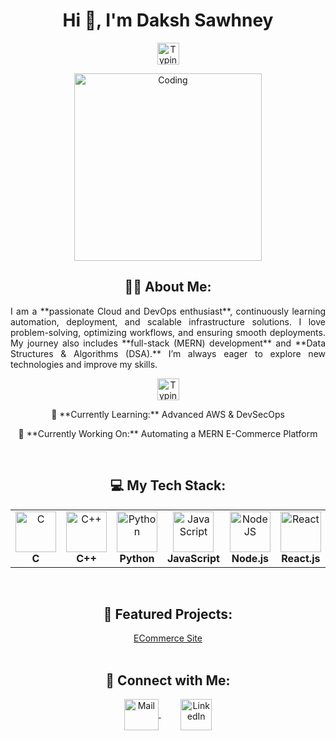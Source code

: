 <h1 align="center">Hi 👋, I'm Daksh Sawhney</h1>
<p align="center">
   <img src="https://readme-typing-svg.demolab.com?font=Roboto+Slab&color=%237E3ACE&size=30&center=true&vCenter=true&width=450&duration=1500&pause=1000&lines=Cloud+DevOps+Enthusiast;MERN+Stack+Developer;DSA+Enthusiast" width="auto" height="35" alt="Typing"/>
</p>
<p align="center">
  <img src="https://res.cloudinary.com/dry07iyvo/image/upload/v1735366890/coding_utrxxa.gif" width="300" height="auto" alt="Coding"/>
</p>
<h2 align="center">👨‍💻 About Me:</h2>
<p align="justify">I am a **passionate Cloud and DevOps enthusiast**, continuously learning automation, deployment, and scalable infrastructure solutions. I love problem-solving, optimizing workflows, and ensuring smooth deployments. My journey also includes **full-stack (MERN) development** and **Data Structures & Algorithms (DSA).** I’m always eager to explore new technologies and improve my skills.</p>
<p align="center">
   <img src="https://readme-typing-svg.demolab.com?font=Roboto+Slab&color=%237E3ACE&size=30&center=true&vCenter=true&width=450&duration=1500&pause=1000&lines=Cloud+Computing;DevOps;Kubernetes;AWS;CI/CD+Automation" width="auto" height="35" alt="Typing"/>
</p>
<p align="center">🌱 **Currently Learning:** Advanced AWS & DevSecOps</p>
<p align="center">🚀 **Currently Working On:** Automating a MERN E-Commerce Platform</p>
<br>
<h2 align="center">💻 My Tech Stack:</h2>
<table align="center">
<tr>
   <td align="center"><img src="https://cdn.worldvectorlogo.com/logos/c-1.svg" width="65" height="65" alt="C"/><br><b>C</b></td>
   <td align="center"><img src="https://cdn.worldvectorlogo.com/logos/c.svg" width="65" height="65" alt="C++"/><br><b>C++</b></td>
   <td align="center"><img src="https://cdn.worldvectorlogo.com/logos/python-5.svg" width="65" height="65" alt="Python"/><br><b>Python</b></td>
   <td align="center"><img src="https://cdn.worldvectorlogo.com/logos/javascript.svg" width="65" height="65" alt="JavaScript"/><br><b>JavaScript</b></td>
   <td align="center"><img src="https://cdn.worldvectorlogo.com/logos/nodejs-icon.svg" width="65" height="65" alt="NodeJS"/><br><b>Node.js</b></td>
   <td align="center"><img src="https://cdn.worldvectorlogo.com/logos/react-1.svg" width="65" height="65" alt="React"/><br><b>React.js</b></td>
   <td align="center"><img src="https://cdn.worldvectorlogo.com/logos/mongodb-icon-1-1.svg" width="65" height="65" alt="MongoDB"/><br><b>MongoDB</b></td>
   <td align="center"><img src="https://cdn.worldvectorlogo.com/logos/docker-icon.svg" width="65" height="65" alt="Docker"/><br><b>Docker</b></td>
   <td align="center"><img src="https://cdn.worldvectorlogo.com/logos/kubernetes.svg" width="65" height="65" alt="Kubernetes"/><br><b>Kubernetes</b></td>
   <td align="center"><img src="https://cdn.worldvectorlogo.com/logos/aws-2.svg" width="65" height="65" alt="AWS"/><br><b>AWS</b></td>
   <td align="center"><img src="https://cdn.worldvectorlogo.com/logos/terraform-enterprise.svg" width="65" height="65" alt="Terraform"/><br><b>Terraform</b></td>
   <td align="center"><img src="https://cdn.worldvectorlogo.com/logos/git-icon.svg" width="65" height="65" alt="Git"/><br><b>Git</b></td>
</tr>
</table>
<br>
<h2 align="center">📕 Featured Projects:</h2>
<div align="center">
<a href="https://wear-sphere-frontend.vercel.app/">ECommerce Site</a>
</div>
<br>
<h2 align="center">🔗 Connect with Me:</h2>
<p align="center">
  <a href="mailto:dakshsawhneyy@gmail.com">
    <img align="center" src="https://cdn.worldvectorlogo.com/logos/official-gmail-icon-2020-.svg" width="55" height="50" alt="Mail" />
  </a>
  &nbsp;&nbsp;&nbsp;
  &nbsp;&nbsp;&nbsp;
  <a href="https://www.linkedin.com/in/daksh-sawhney-5ab5862b5/">
    <img align="center" src="https://cdn.worldvectorlogo.com/logos/linkedin-icon-3.svg" width="50" height="50" alt="LinkedIn"/>
  </a>
</p>
